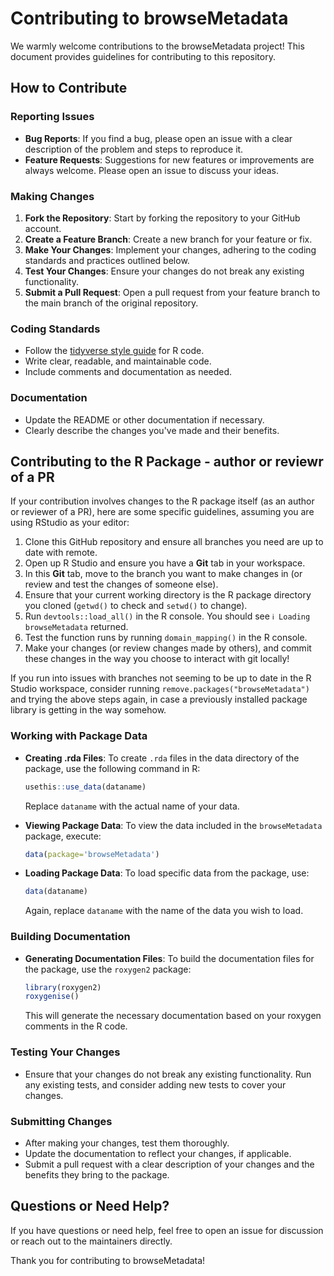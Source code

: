# Contributing to browseMetadata

We warmly welcome contributions to the browseMetadata project! 
This document provides guidelines for contributing to this repository.

## How to Contribute

### Reporting Issues

- **Bug Reports**: If you find a bug, please open an issue with a clear description of the problem and steps to reproduce it.
- **Feature Requests**: Suggestions for new features or improvements are always welcome. Please open an issue to discuss your ideas.

### Making Changes

1. **Fork the Repository**: Start by forking the repository to your GitHub account.
2. **Create a Feature Branch**: Create a new branch for your feature or fix.
3. **Make Your Changes**: Implement your changes, adhering to the coding standards and practices outlined below.
4. **Test Your Changes**: Ensure your changes do not break any existing functionality.
5. **Submit a Pull Request**: Open a pull request from your feature branch to the main branch of the original repository.

### Coding Standards

- Follow the [tidyverse style guide](https://style.tidyverse.org) for R code.
- Write clear, readable, and maintainable code.
- Include comments and documentation as needed.

### Documentation

- Update the README or other documentation if necessary.
- Clearly describe the changes you've made and their benefits.

## Contributing to the R Package - author or reviewr of a PR

If your contribution involves changes to the R package itself (as an author or reviewer of a PR), here are some specific guidelines, assuming you are using RStudio as your editor:

1. Clone this GitHub repository and ensure all branches you need are up to date with remote.
2. Open up R Studio and ensure you have a **Git** tab in your workspace.
3. In this **Git** tab, move to the branch you want to make changes in (or review and test the changes of someone else).
4. Ensure that your current working directory is the R package directory you cloned (`getwd()` to check and `setwd()` to change).
5. Run `devtools::load_all()` in the R console. You should see `ℹ Loading browseMetadata` returned.
6. Test the function runs by running `domain_mapping()` in the R console.
7. Make your changes (or review changes made by others), and commit these changes in the way you choose to interact with git locally!

If you run into issues with branches not seeming to be up to date in the R Studio workspace, consider running `remove.packages("browseMetadata")` and trying the above steps again, in case a previously installed package library is getting in the way somehow. 
   
### Working with Package Data

- **Creating .rda Files**: To create `.rda` files in the data directory of the package, use the following command in R:
  ```R
  usethis::use_data(dataname)
  ```
  Replace `dataname` with the actual name of your data.

- **Viewing Package Data**: To view the data included in the `browseMetadata` package, execute:
  ```R
  data(package='browseMetadata')
  ```

- **Loading Package Data**: To load specific data from the package, use:
  ```R
  data(dataname)
  ```
  Again, replace `dataname` with the name of the data you wish to load.

### Building Documentation

- **Generating Documentation Files**: To build the documentation files for the package, use the `roxygen2` package:
  ```R
  library(roxygen2)
  roxygenise()
  ```
  This will generate the necessary documentation based on your roxygen comments in the R code.

### Testing Your Changes

- Ensure that your changes do not break any existing functionality. Run any existing tests, and consider adding new tests to cover your changes.

### Submitting Changes

- After making your changes, test them thoroughly.
- Update the documentation to reflect your changes, if applicable.
- Submit a pull request with a clear description of your changes and the benefits they bring to the package.

## Questions or Need Help?

If you have questions or need help, feel free to open an issue for discussion or reach out to the maintainers directly.

Thank you for contributing to browseMetadata!
